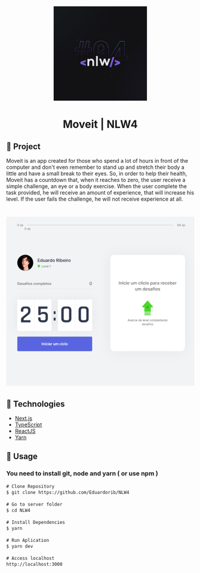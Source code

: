 <h1 align="center">
    <img alt="NextLevelWeek" title="#NextLevelWeek" src=".github/icon.jpg" width="250px" />
</h1>

<h1 align="center">
    Moveit | NLW4
</h1>

## :wrench: Project
Moveit is an app created for those who spend a lot of hours in front of the computer and don't even remember to stand up and stretch their body a little and have a small break to their eyes. 
So, in order to help their health, Moveit has a countdown that, when it reaches to zero, the user receive a simple challenge, an eye or a body exercise. When the user complete the task provided,
he will receive an amount of experience, that will increase his level. If the user fails the challenge, he will not receive experience at all.

<h1 align="center">
    <img alt="Moveit" title="#Moveit" src=".github/Moveit.png" width="650px" />
</h1>

## :rocket: Technologies

- [Next.js][nextjs]
- [TypeScript][typescript]
- [ReactJS][react]
- [Yarn][yarn]


[nextjs]: https://nextjs.org
[typescript]: https://www.typescriptlang.org
[react]: https://reactjs.org
[yarn]: https://yarnpkg.com


## :hammer: Usage
### You need to install git, node and yarn ( or use npm )
```
# Clone Repository
$ git clone https://github.com/Eduardorib/NLW4

# Go to server folder
$ cd NLW4

# Install Dependencies
$ yarn

# Run Aplication
$ yarn dev

# Access localhost
http://localhost:3000
```
